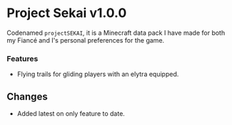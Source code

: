 # Project Sekai v1.0.0
Codenamed `projectSEKAI`, it is a Minecraft data pack I have made for both my Fiancé and I's personal preferences for the game.
### Features
 - Flying trails for gliding players with an elytra equipped.
## Changes
- Added latest on only feature to date.
